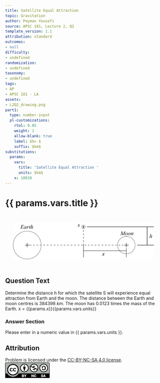 ```yaml
---
title: Satellite Equal Attraction
topic: Gravitation
author: Peyman Yousefi
source: APSC 181, Lecture 2, Q2
template_version: 1.1
attribution: standard
outcomes:
- null
difficulty:
- undefined
randomization:
- undefined
taxonomy:
- undefined
tags:
- AP
- APSC 181 - LA
assets:
- L2Q2_drawing.png
part1:
  type: number-input
  pl-customizations:
    rtol: 0.05
    weight: 1
    allow-blank: true
    label: $h= $
    suffix: $km$
substitutions:
  params:
    vars:
      title: 'Satellite Equal Attraction '
      units: $km$
    x: 10818
---
```

# {{ params.vars.title }}
<img src="L2Q2_drawing.png" width=90% style="padding: 5%">

## Question Text

Determine the distance h for which the satellite S will experience equal attraction from Earth and
the moon.
The distance between the Earth and moon centres is 384398 $km$.
The moon has 0.0123 times the mass of the Earth.
x = {{params.x}}{{params.vars.units}}

### Answer Section

Please enter in a numeric value in {{ params.vars.units }}.

## Attribution

Problem is licensed under the [CC-BY-NC-SA 4.0 license](https://creativecommons.org/licenses/by-nc-sa/4.0/).<br> ![The Creative Commons 4.0 license requiring attribution-BY, non-commercial-NC, and share-alike-SA license.](https://raw.githubusercontent.com/firasm/bits/master/by-nc-sa.png)